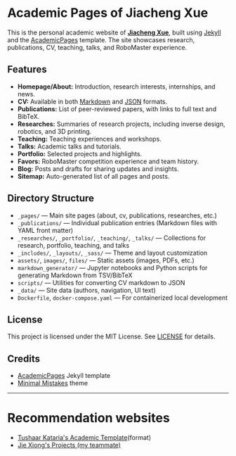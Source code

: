 # Academic Pages of Jiacheng Xue

This is the personal academic website of [**Jiacheng Xue**](https://logan14925.github.io/Jiacheng_Xue.github.io/), built using [Jekyll](https://jekyllrb.com/) and the [AcademicPages](https://github.com/academicpages/academicpages.github.io) template. The site showcases research, publications, CV, teaching, talks, and RoboMaster experience.

## Features

- **Homepage/About:** Introduction, research interests, internships, and news.
- **CV:** Available in both [Markdown](/cv/) and [JSON](/cv-json/) formats.
- **Publications:** List of peer-reviewed papers, with links to full text and BibTeX.
- **Researches:** Summaries of research projects, including inverse design, robotics, and 3D printing.
- **Teaching:** Teaching experiences and workshops.
- **Talks:** Academic talks and tutorials.
- **Portfolio:** Selected projects and highlights.
- **Favors:** RoboMaster competition experience and team history.
- **Blog:** Posts and drafts for sharing updates and insights.
- **Sitemap:** Auto-generated list of all pages and posts.

## Directory Structure

- `_pages/` — Main site pages (about, cv, publications, researches, etc.)
- `_publications/` — Individual publication entries (Markdown files with YAML front matter)
- `_researches/`, `_portfolio/`, `_teaching/`, `_talks/` — Collections for research, portfolio, teaching, and talks
- `_includes/`, `_layouts/`, `_sass/` — Theme and layout customization
- `assets/`, `images/`, `files/` — Static assets (images, PDFs, etc.)
- `markdown_generator/` — Jupyter notebooks and Python scripts for generating Markdown from TSV/BibTeX
- `scripts/` — Utilities for converting CV markdown to JSON
- `_data/` — Site data (authors, navigation, UI text)
- `Dockerfile`, `docker-compose.yaml` — For containerized local development

## License

This project is licensed under the MIT License. See [LICENSE](LICENSE) for details.

## Credits

- [AcademicPages](https://github.com/academicpages/academicpages.github.io) Jekyll template
- [Minimal Mistakes](https://github.com/mmistakes/minimal-mistakes) theme

---

# Recommendation websites  
- [Tushaar Kataria's Academic Template](https://tushaarkataria.github.io/)(format)
- [Jie Xiong's Projects (my teammate)](https://jedauditore2.github.io//projects/)